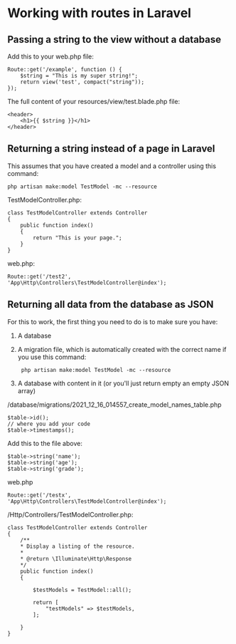 # Working with routes in Laravel

## Passing a string to the view without a database

Add this to your web.php file:

    Route::get('/example', function () {
        $string = "This is my super string!";
        return view('test', compact("string"));
    });

The full content of your resources/view/test.blade.php file:

    <header>
        <h1>{{ $string }}</h1>
    </header>

## Returning a string instead of a page in Laravel

This assumes that you have created a model and a controller using this command:

    php artisan make:model TestModel -mc --resource

TestModelController.php:

    class TestModelController extends Controller
    {
        public function index()
        {
            return "This is your page.";            
        }
    }

web.php:

    Route::get('/test2', 'App\Http\Controllers\TestModelController@index');

## Returning all data from the database as JSON

For this to work, the first thing you need to do is to make sure you have:

1. A database
1. A migration file, which is automatically created with the correct name if you use this command:
    
        php artisan make:model TestModel -mc --resource

1. A database with content in it (or you'll just return empty an empty JSON array)

/database/migrations/2021_12_16_014557_create_model_names_table.php

    $table->id();
    // where you add your code
    $table->timestamps();

Add this to the file above:

    $table->string('name');
    $table->string('age');
    $table->string('grade');

web.php

    Route::get('/testx', 'App\Http\Controllers\TestModelController@index');

/Http/Controllers/TestModelController.php:

    class TestModelController extends Controller
    {
        /**
        * Display a listing of the resource.
        *
        * @return \Illuminate\Http\Response
        */
        public function index()
        {

            $testModels = TestModel::all();

            return [
                "testModels" => $testModels,
            ];

        }
    }



